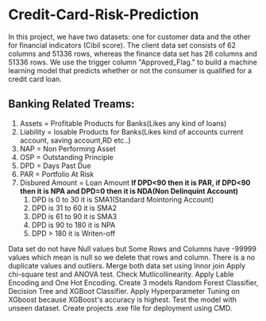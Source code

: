 # Credit-Card-Risk-Prediction
In this project, we have two datasets: one for customer data and the other for financial indicators (Cibil score). The client data set consists of 62 columns and 51336 rows, whereas the finance data set has 26 columns and 51336 rows. 
We use the trigger column "Approved_Flag." to build a machine learning model that predicts whether or not the consumer is qualified for a credit card loan.
## Banking Related Treams:
1. Assets = Profitable Products for Banks(Likes any kind of loans)
2. Liability = losable Products for Banks(Likes kind of accounts current account, saving account,RD etc..)
3. NAP = Non Performing Asset
4. OSP = Outstanding Principle
5. DPD = Days Past Due
6. PAR = Portfolio At Risk
7. Disbured Amount = Loan Amount
   **If DPD<90 then it is PAR, if DPD<90 then it is NPA and DPD=0 then it is NDA(Non Delinquint Account)**
   1. DPD is 0 to 30 it is SMA1(Standard Mointoring Account)
   2. DPD is 31 to 60 it is SMA2
   3. DPD is 61 to 90 it is SMA3
   4. DPD is 90 to 180 it is NPA
   5. DPD > 180 it is Writen-off

  Data set do not have Null values but Some Rows and Columns have -99999 values which mean is null so we delete that rows and column.
  There is a no duplicate values and outliers.
  Merge both data set using Innor join
  Apply chi-square test and ANOVA test.
  Check Mutlicollinearity. 
  Apply Lable Encoding and One Hot Encoding.
  Create 3 models Random Forest Classifier, Decision Tree and XGBoot Classifier.
  Apply Hyperparameter Tuning on XGboost because XGBoost's accuracy is highest.
  Test the model with unseen dataset.
  Create projects .exe file for deployment using CMD.
